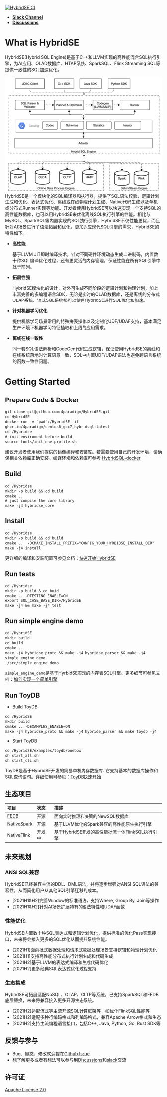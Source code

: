 [![HybridSE CI](https://github.com/4paradigm/HybridSE/actions/workflows/hybridse-ci.yml/badge.svg)](https://github.com/4paradigm/HybridSE/actions/workflows/hybridse-ci.yml)

- [**Slack Channel**](https://hybridsql-ws.slack.com/archives/C01R7LAF6AY)
- [**Discussions**](https://github.com/4paradigm/HybridSE/discussions)

# What is HybridSE

HybridSE(Hybrid SQL Engine)是基于C++和LLVM实现的高性能混合SQL执行引擎，为AI应用、OLAD数据库、HTAP系统、SparkSQL、Flink Streaming SQL等提供一致性的SQL加速优化。

<img src="./images/HybridSE.png" alt="image-HybridSE" style="width:600px" align="left"/>

HybridSE是一个模块化的SQL编译器和执行器，提供了SQL语法校验、逻辑计划生成和优化、表达式优化、离线或在线物理计划生成、Native代码生成以及单机或分布式Runner实现等功能。开发者使用HybridSE可以快速实现一个支持SQL的高性能数据库，也可以用HybridSE来优化离线SQL执行引擎的性能。相比与MySQL、SparkSQL等内置实现的SQL执行引擎，HybridSE不仅性能更优，而且针对AI场景进行了语法拓展和优化，更加适应现代SQL引擎的需求，HybridSE的特性如下。

- __高性能__

  基于LLVM JIT即时编译技术，针对不同硬件环境动态生成二进制码，内置数十种SQL编译优化过程，还有更灵活的内存管理，保证性能在所有SQL引擎中处于前列。

- __拓展性强__

  HybridSE模块化的设计，对外可生成不同阶段的逻辑计划和物理计划，加上丰富完善的多编程语言SDK，无论是实时的OLAD数据库，还是离线的分布式OLAP系统、流式SQL系统都可以使用HybridSE进行SQL优化和加速。

- __针对机器学习优化__

  提供机器学习场景常用的特殊拼表操作以及定制化UDF/UDAF支持，基本满足生产环境下机器学习特征抽取和上线的应用需求。

- __离线在线一致性__

  同一套SQL语法解析和CodeGen代码生成逻辑，保证使用HybridSE的离线和在线系统落地时计算语意一致，SQL中内置UDF/UDAF语法也避免跨语言系统的函数一致性问题。



# Getting Started

## Prepare Code & Docker

```shell
git clone git@github.com:4paradigm/HybridSE.git
cd HybridSE
docker run -v `pwd`:/HybridSE -it ghcr.io/4paradigm/centos6_gcc7_hybridsql:latest
cd /Hybridse
# init enviroment before build
source tools/init_env.profile.sh
```

建议开发者使用我们提供的镜像编译和安装库。若需要使用自己的开发环境，请确保相关依赖库正确安装。编译环境和依赖库可参考 [HybridSQL-docker](https://github.com/4paradigm/HybridSQL-docker/blob/main/README.md)

## Build

```shell
cd /Hybridse
mkdir -p build && cd build
cmake ..
# just compile the core library
make -j4 hybridse_core
```

## Install

```shell
cd /Hybridse
mkdir -p build && cd build
cmake ..  -DCMAKE_INSTALL_PREFIX="CONFIG_YOUR_HYRBIDSE_INSTALL_DIR"
make -j4 install
```

更详细的编译和安装配置可参见文档：[快速开始HybridSE](https://github.com/4paradigm/HybridSQL-docs/blob/feat/hybridse-quick-start-doc/hybridse/usage/quick_start.md) 

## Run tests

```shell
cd /Hybridse
mkdir -p build & cd buid
cmake .. -DTESTING_ENABLE=ON
export SQL_CASE_BASE_DIR=/HybridSE 
make -j4 && make -j4 test
```

## Run simple engine demo

```shell
cd /HybridSE
mkdir build
cd build
cmake ..
make -j4 hybridse_proto && make -j4 hybridse_parser && make -j4 simple_engine_demo
./src/simple_engine_demo
```
`simple_engine_demo`是基于HyrbidSE实现的内存表SQL引擎。更多细节可参见文档：[如何实现一个简单引擎](https://github.com/4paradigm/HybridSQL-docs/blob/feat/simple_engine_demo_doc/hybridse/usage/simple_engine_demo.md)

## Run ToyDB

- Build ToyDB

```shell
cd /HybridSE
mkdir build 
cmake .. -DEXAMPLES_ENABLE=ON 
make -j4 hybridse_proto && make -j4 hybride_parser && make toydb -j4
```

- Start ToyDB

```
cd /HybridSE/examples/toydb/onebox
sh start_all.sh
sh start_cli.sh
```

ToyDB是基于HybridSE开发的简易单机内存数据库. 它支持基本的数据库操作和SQL查询语句。详细使用可参见：[ToyDB快速开始](https://github.com/4paradigm/HybridSQL-docs/blob/feat/hybridse-quick-start-doc/hybridse/usage/toydb_usage/toydb_quickstart.md)



## 生态项目

| 项目                                                    | 状态   | 描述                                             |
| :------------------------------------------------------ | :----- | :----------------------------------------------- |
| [FEDB](https://github.com/4paradigm/fedb)               | 开源   | 面向实时推理和决策的NewSQL数据库                 |
| [NativeSpark](https://github.com/4paradigm/NativeSpark) | 开源   | 基于LLVM优化的Spark兼容的高性能原生执行引擎      |
| NativeFlink                                             | 开发中 | 基于HybridSE开发的高性能批流一体FlinkSQL执行引擎 |

## 未来规划

### ANSI SQL兼容

HybridSE已经兼容主流的DDL、DML语法，并将逐步增强对ANSI SQL语法的兼容性，从而简化用户从其他SQL引擎迁移的成本。

- [2021H1&H2]完善Window的标准语法，支持Where, Group By, Join等操作
- [2021H1&H2]针对AI场景扩展特有的语法特性和UDAF函数

### 性能优化

HybridSE内置数十种SQL表达式和逻辑计划优化，提供标准的优化Pass实现接口，未来将会接入更多的SQL优化从而提升系统性能。

- [2021H1]面向批式数据处理和请求式数据处理场景支持逻辑和物理计划优化
- [2021H1]支持高性能分布式执行计划生成和代码生成
- [2021H2]基于LLVM的表达式编译和生成代码优化
- [2021H2]更多经典SQL表达式优化过程支持

### 生态集成

HybridSE可拓展适配NoSQL、OLAP、OLTP等系统，已支持SparkSQL和FEDB底层替换，未来将兼容接入更多开源生态系统。

* [2021H2]适配流式等主流开源SQL计算框架等，如优化FlinkSQL性能等
* [2021H2]适配多种行编码格式和列编码格式，兼容Apache Arrow格式和生态
* [2021H2]支持主流编程语言接口，包括C++, Java, Python, Go, Rust SDK等

## 反馈与参与

- Bug、疑惑、修改欢迎提在[Github Issue](https://github.com/4paradigm/HybridSE/issues)
- 想了解更多或者有想法可以参与到[Discussions](https://github.com/4paradigm/HybridSE/discussions)和[slack](https://hybridsql-ws.slack.com/archives/C01R7LAF6AY)交流

## 许可证

[Apache License 2.0](https://github.com/4paradigm/HybridSE/blob/main/LICENSE)